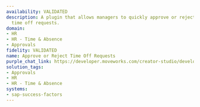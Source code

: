 ```yaml
---
availability: VALIDATED
description: A plugin that allows managers to quickly approve or reject employees'
  time off requests.
domain:
- HR
- HR - Time & Absence
- Approvals
fidelity: VALIDATED
name: Approve or Reject Time Off Requests
purple_chat_link: https://developer.moveworks.com/creator-studio/developer-tools/purple-chat?conversation=%7B%22startTimestamp%22%3A%2211%3A43%2BAM%22%2C%22messages%22%3A%5B%7B%22role%22%3A%22user%22%2C%22parts%22%3A%5B%7B%22richText%22%3A%22%3Cp%3EI+need+to+review+time+off+requests.%3Cbr%3E%3C%2Fp%3E%22%7D%5D%7D%2C%7B%22role%22%3A%22assistant%22%2C%22parts%22%3A%5B%7B%22reasoningSteps%22%3A%5B%7B%22status%22%3A%22success%22%2C%22richText%22%3A%22%3Cp%3ERetrieves+pending+time+off+requests+from+SAP+SuccessFactors+for+direct+reports.%3C%2Fp%3E%22%7D%5D%7D%2C%7B%22richText%22%3A%22%3Cp%3EHere%27s+a+pending+time+off+request+from+your+direct+report.%3Cbr%3E%3C%2Fp%3E%22%7D%2C%7B%22richText%22%3A%22%3Cb%3E%3Cp%3ETime+Off+Request%3Cbr%3E%3C%2Fp%3E%3C%2Fb%3E%3Cbr%3E%3Cp%3E%3Cb%3EEmployee%3A%3C%2Fb%3E+Alex+Johnson%3Cbr%3E%3Cb%3ERequest+Type%3A%3C%2Fb%3E+Vacation%3Cbr%3E%3Cb%3EDates%3A%3C%2Fb%3E+May+10+-+May+14%3Cbr%3E%3Cb%3EReason%3A%3C%2Fb%3E+Family+trip%3Cbr%3E%3C%2Fp%3E%22%7D%2C%7B%22buttons%22%3A%5B%7B%22style%22%3A%22filled%22%2C%22buttonText%22%3A%22Approve%22%7D%2C%7B%22style%22%3A%22outlined%22%2C%22buttonText%22%3A%22Reject%22%7D%5D%7D%5D%7D%5D%7D
solution_tags:
- Approvals
- HR
- HR - Time & Absence
systems:
- sap-success-factors
---
```

